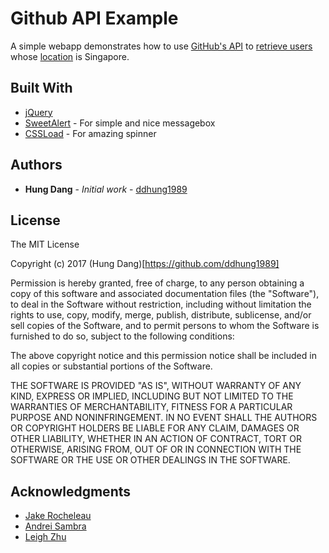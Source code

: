 # Github API Example

A simple webapp demonstrates how to use [GitHub's API](https://developer.github.com/guides/getting-started/#overview) to [retrieve users](https://developer.github.com/v3/search/#search-users) whose [location](https://help.github.com/articles/searching-users/#search-based-on-the-location-where-a-user-resides) is Singapore.

## Built With

* [jQuery](https://jquery.com/)
* [SweetAlert](https://sweetalert.js.org/) - For simple and nice messagebox
* [CSSLoad](http://cssload.net/) - For amazing spinner

## Authors

* **Hung Dang** - *Initial work* - [ddhung1989](https://github.com/ddhung1989)

## License

The MIT License

Copyright (c) 2017 (Hung Dang)[https://github.com/ddhung1989]

Permission is hereby granted, free of charge, to any person obtaining a copy
of this software and associated documentation files (the "Software"), to deal
in the Software without restriction, including without limitation the rights
to use, copy, modify, merge, publish, distribute, sublicense, and/or sell
copies of the Software, and to permit persons to whom the Software is
furnished to do so, subject to the following conditions:

The above copyright notice and this permission notice shall be included in
all copies or substantial portions of the Software.

THE SOFTWARE IS PROVIDED "AS IS", WITHOUT WARRANTY OF ANY KIND, EXPRESS OR
IMPLIED, INCLUDING BUT NOT LIMITED TO THE WARRANTIES OF MERCHANTABILITY,
FITNESS FOR A PARTICULAR PURPOSE AND NONINFRINGEMENT. IN NO EVENT SHALL THE
AUTHORS OR COPYRIGHT HOLDERS BE LIABLE FOR ANY CLAIM, DAMAGES OR OTHER
LIABILITY, WHETHER IN AN ACTION OF CONTRACT, TORT OR OTHERWISE, ARISING FROM,
OUT OF OR IN CONNECTION WITH THE SOFTWARE OR THE USE OR OTHER DEALINGS IN
THE SOFTWARE.

## Acknowledgments

* [Jake Rocheleau](http://blog.teamtreehouse.com/author/jakerocheleaume-com)
* [Andrei Sambra](https://coderwall.com/deiu)
* [Leigh Zhu](https://github.com/lisposter)